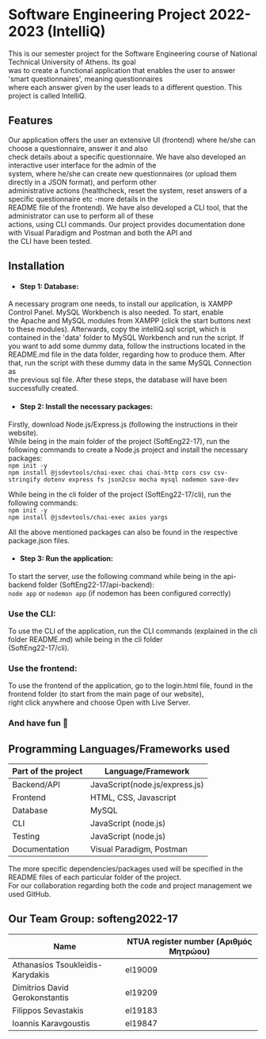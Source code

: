 # Software Engineering Project 2022-2023 (IntelliQ)
   
This is our semester project for the Software Engineering course of National Technical University of Athens. Its goal  
was to create a functional application that enables the user to answer 'smart questionnaires', meaning questionnaires  
where each answer given by the user leads to a different question. This project is called IntelliQ.    

##  Features   
Our application offers the user an extensive UI (frontend) where he/she can choose a questionnaire, answer it and also  
check details about a specific questionnaire. We have also developed an interactive user interface for the admin of the  
system, where he/she can create new questionnaires (or upload them directly in a JSON format), and perform other    
administrative actions (healthcheck, reset the system, reset answers of a specific questionnaire etc -more details in the  
README file of the frontend). We have also developed a CLI tool, that the administrator can use to perform all of these    
actions, using CLI commands. Our project provides documentation done with Visual Paradigm and Postman and both the API and     
the CLI have been tested.     

## Installation  
- #### Step 1: Database:  
A necessary program one needs, to install our application, is XAMPP Control Panel. MySQL Workbench is also needed. To start, enable  
the Apache and MySQL modules from XAMPP (click the start buttons next to these modules). Afterwards, copy the intelliQ.sql script, which is  
contained in the 'data' folder to MySQL Workbench and run the script. If you want to add some dummy data, follow the instructions located in the  
README.md file in the data folder, regarding how to produce them. After that, run the script with these dummy data in the same MySQL Connection as  
the previous sql file. After these steps, the database will have been successfully created.  

- #### Step 2: Install the necessary packages:  
Firstly, download Node.js/Express.js (following the instructions in their website).   
While being in the main folder of the project (SoftEng22-17), run the following commands to create a Node.js project and install the necessary packages:    
`npm init -y`   
`npm install @jsdevtools/chai-exec chai chai-http cors csv csv-stringify dotenv express fs json2csv mocha mysql nodemon save-dev`  

While being in the cli folder of the project (SoftEng22-17/cli), run the following commands:  
`npm init -y`  
`npm install @jsdevtools/chai-exec axios yargs`  

All the above mentioned packages can also be found in the respective package.json files.  

- #### Step 3: Run the application:  

To start the server, use the following command while being in the api-backend folder (SoftEng22-17/api-backend):  
`node app`       or      `nodemon app`  (if nodemon has been configured correctly)  

### Use the CLI:  
To use the CLI of the application, run the CLI commands (explained in the cli folder README.md) while being in the cli folder  
(SoftEng22-17/cli).  

### Use the frontend:  
To use the frontend of the application, go to the login.html file, found in the frontend folder (to start from the main page of our website),  
right click anywhere and choose Open with Live Server.  

### And have fun :money_mouth_face:

##  Programming Languages/Frameworks used   
| Part of the project  | Language/Framework |
| ------------- | ------------- |
| Backend/API  | JavaScript(node.js/express.js)  |
| Frontend  | HTML, CSS, Javascript  |   
| Database  | MySQL  |  
| CLI  | JavaScript (node.js)  |    
| Testing  | JavaScript (node.js)  |  
| Documentation  | Visual Paradigm, Postman  |

The more specific dependencies/packages used will be specified in the README files of each particular folder of the project.      
For our collaboration regarding both the code and project management we used GitHub.  

##  Our Team   Group: softeng2022-17  
| Name  | NTUA register number (Αριθμός Μητρώου) |
| ------------- | ------------- |
|  Athanasios Tsoukleidis-Karydakis | el19009  |
|  Dimitrios David Gerokonstantis  | el19209  |   
|  Filippos Sevastakis  |  el19183 |  
| Ioannis Karavgoustis  |  el19847 |    
  



